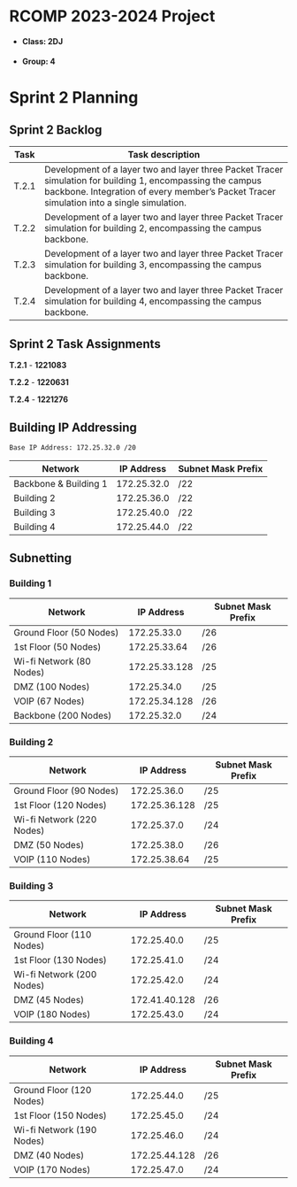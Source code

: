 # RCOMP 2023-2024 Project

- #### Class: 2DJ
- #### Group: 4

# Sprint 2 Planning

## Sprint 2 Backlog
| Task   | Task description                                                                                                                                                                                       |
|--------|--------------------------------------------------------------------------------------------------------------------------------------------------------------------------------------------------------|
| T.2.1  | Development of a layer two and layer three Packet Tracer simulation for building 1, encompassing the campus backbone. Integration of every member’s Packet Tracer simulation into a single simulation. |
| T.2.2  | Development of a layer two and layer three Packet Tracer simulation for building 2, encompassing the campus backbone.                                                                                  |
| T.2.3  | Development of a layer two and layer three Packet Tracer simulation for building 3, encompassing the campus backbone.                                                                                  |
| T.2.4  | Development of a layer two and layer three Packet Tracer simulation for building 4, encompassing the campus backbone.                                                                                  |

## Sprint 2 Task Assignments

**T.2.1** - **1221083**

**T.2.2** - **1220631**

**T.2.4** - **1221276**

## Building IP Addressing

    Base IP Address: 172.25.32.0 /20

| Network               | IP Address  | Subnet Mask Prefix |
|-----------------------|-------------|--------------------|
| Backbone & Building 1 | 172.25.32.0 | /22                |
| Building 2            | 172.25.36.0 | /22                |
| Building 3            | 172.25.40.0 | /22                |
| Building 4            | 172.25.44.0 | /22                |

## Subnetting

### Building 1

| Network                  | IP Address    | Subnet Mask Prefix |
|--------------------------|---------------|--------------------|
| Ground Floor (50 Nodes)  | 172.25.33.0   | /26                |
| 1st Floor (50 Nodes)     | 172.25.33.64  | /26                |
| Wi-fi Network (80 Nodes) | 172.25.33.128 | /25                |
| DMZ (100 Nodes)          | 172.25.34.0   | /25                |
| VOIP (67 Nodes)          | 172.25.34.128 | /26                |
| Backbone (200 Nodes)     | 172.25.32.0   | /24                |

### Building 2

| Network                   | IP Address    | Subnet Mask Prefix |
|---------------------------|---------------|--------------------|
| Ground Floor (90 Nodes)   | 172.25.36.0   | /25                |
| 1st Floor (120 Nodes)     | 172.25.36.128 | /25                |
| Wi-fi Network (220 Nodes) | 172.25.37.0   | /24                |
| DMZ (50 Nodes)            | 172.25.38.0   | /26                |
| VOIP (110 Nodes)          | 172.25.38.64  | /25                |

### Building 3

| Network                   | IP Address    | Subnet Mask Prefix |
|---------------------------|---------------|--------------------|
| Ground Floor (110 Nodes)  | 172.25.40.0   | /25                |
| 1st Floor (130 Nodes)     | 172.25.41.0   | /24                |
| Wi-fi Network (200 Nodes) | 172.25.42.0   | /24                |
| DMZ (45 Nodes)            | 172.41.40.128 | /26                |
| VOIP (180 Nodes)          | 172.25.43.0   | /24                |

### Building 4

| Network                   | IP Address    | Subnet Mask Prefix |
|---------------------------|---------------|--------------------|
| Ground Floor (120 Nodes)  | 172.25.44.0   | /25                |
| 1st Floor (150 Nodes)     | 172.25.45.0   | /24                |
| Wi-fi Network (190 Nodes) | 172.25.46.0   | /24                |
| DMZ (40 Nodes)            | 172.25.44.128 | /26                |
| VOIP (170 Nodes)          | 172.25.47.0   | /24                |